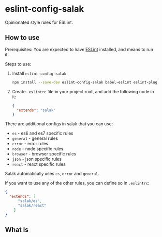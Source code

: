 # eslint-config-salak

Opinionated style rules for ESLint.

## How to use

Prerequisites: You are expected to have [ESLint](http://eslint.org) installed, and means to run it.

Steps to use:

1. Install `eslint-config-salak`

    ```sh
    npm install --save-dev eslint-config-salak babel-eslint eslint-plugin-react
    ```

2. Create `.eslintrc` file in your project root, and add the following code in it:

    ```json
    {
      "extends": "salak"
    }
    ```

There are additional configs in salak that you can use:

* `es` - es6 and es7 specific rules
* `general` - general rules
* `error` - error rules
* `node` - node specific rules
* `browser` - browser specific rules
* `json` - json specific rules
* `react` - react specific rules

Salak automatically uses `es`, `error` and `general`.

If you want to use any of the other rules, you can define so in `.eslintrc`:

```json
{
  "extends": [
      "salak/es",
      "salak/react"
    ]
}
```

## What is
